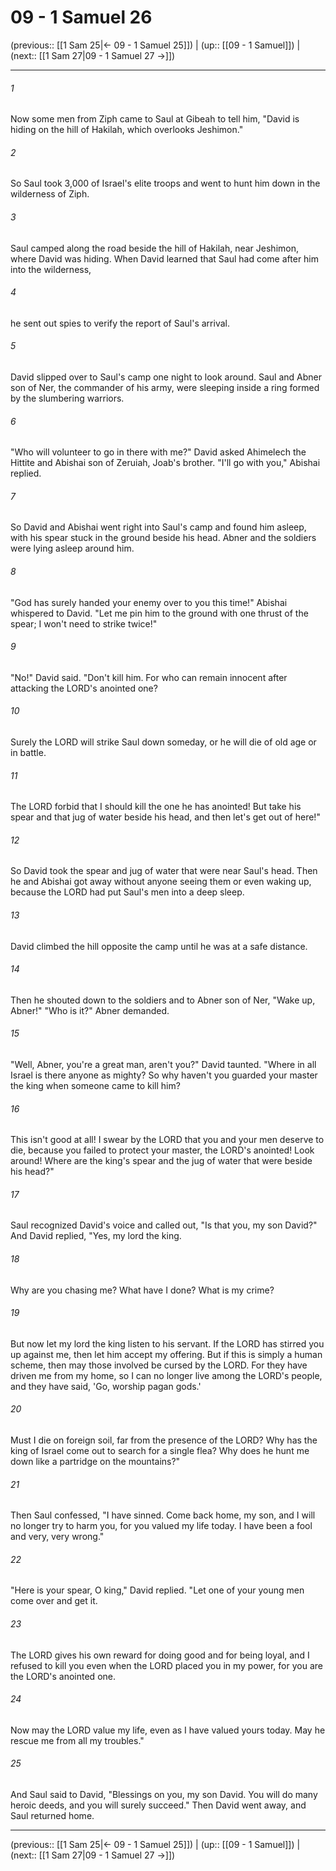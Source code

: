 # 09 - 1 Samuel 26

(previous:: [[1 Sam 25|← 09 - 1 Samuel 25]]) | (up:: [[09 - 1 Samuel]]) | (next:: [[1 Sam 27|09 - 1 Samuel 27 →]])

***


###### 1 
Now some men from Ziph came to Saul at Gibeah to tell him, "David is hiding on the hill of Hakilah, which overlooks Jeshimon." 

###### 2 
So Saul took 3,000 of Israel's elite troops and went to hunt him down in the wilderness of Ziph. 

###### 3 
Saul camped along the road beside the hill of Hakilah, near Jeshimon, where David was hiding. When David learned that Saul had come after him into the wilderness, 

###### 4 
he sent out spies to verify the report of Saul's arrival. 

###### 5 
David slipped over to Saul's camp one night to look around. Saul and Abner son of Ner, the commander of his army, were sleeping inside a ring formed by the slumbering warriors. 

###### 6 
"Who will volunteer to go in there with me?" David asked Ahimelech the Hittite and Abishai son of Zeruiah, Joab's brother. "I'll go with you," Abishai replied. 

###### 7 
So David and Abishai went right into Saul's camp and found him asleep, with his spear stuck in the ground beside his head. Abner and the soldiers were lying asleep around him. 

###### 8 
"God has surely handed your enemy over to you this time!" Abishai whispered to David. "Let me pin him to the ground with one thrust of the spear; I won't need to strike twice!" 

###### 9 
"No!" David said. "Don't kill him. For who can remain innocent after attacking the LORD's anointed one? 

###### 10 
Surely the LORD will strike Saul down someday, or he will die of old age or in battle. 

###### 11 
The LORD forbid that I should kill the one he has anointed! But take his spear and that jug of water beside his head, and then let's get out of here!" 

###### 12 
So David took the spear and jug of water that were near Saul's head. Then he and Abishai got away without anyone seeing them or even waking up, because the LORD had put Saul's men into a deep sleep. 

###### 13 
David climbed the hill opposite the camp until he was at a safe distance. 

###### 14 
Then he shouted down to the soldiers and to Abner son of Ner, "Wake up, Abner!" "Who is it?" Abner demanded. 

###### 15 
"Well, Abner, you're a great man, aren't you?" David taunted. "Where in all Israel is there anyone as mighty? So why haven't you guarded your master the king when someone came to kill him? 

###### 16 
This isn't good at all! I swear by the LORD that you and your men deserve to die, because you failed to protect your master, the LORD's anointed! Look around! Where are the king's spear and the jug of water that were beside his head?" 

###### 17 
Saul recognized David's voice and called out, "Is that you, my son David?" And David replied, "Yes, my lord the king. 

###### 18 
Why are you chasing me? What have I done? What is my crime? 

###### 19 
But now let my lord the king listen to his servant. If the LORD has stirred you up against me, then let him accept my offering. But if this is simply a human scheme, then may those involved be cursed by the LORD. For they have driven me from my home, so I can no longer live among the LORD's people, and they have said, 'Go, worship pagan gods.' 

###### 20 
Must I die on foreign soil, far from the presence of the LORD? Why has the king of Israel come out to search for a single flea? Why does he hunt me down like a partridge on the mountains?" 

###### 21 
Then Saul confessed, "I have sinned. Come back home, my son, and I will no longer try to harm you, for you valued my life today. I have been a fool and very, very wrong." 

###### 22 
"Here is your spear, O king," David replied. "Let one of your young men come over and get it. 

###### 23 
The LORD gives his own reward for doing good and for being loyal, and I refused to kill you even when the LORD placed you in my power, for you are the LORD's anointed one. 

###### 24 
Now may the LORD value my life, even as I have valued yours today. May he rescue me from all my troubles." 

###### 25 
And Saul said to David, "Blessings on you, my son David. You will do many heroic deeds, and you will surely succeed." Then David went away, and Saul returned home.

***

(previous:: [[1 Sam 25|← 09 - 1 Samuel 25]]) | (up:: [[09 - 1 Samuel]]) | (next:: [[1 Sam 27|09 - 1 Samuel 27 →]])
